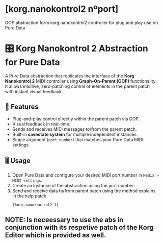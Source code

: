 # [korg.nanokontrol2 nºport]
GOP abstraction form korg nanokontrol2 controller for plug and play use on Pure Data

 # 🎛️ Korg Nanokontrol 2 Abstraction for Pure Data

A Pure Data abstraction that replicates the interface of the **Korg Nanokontrol 2** MIDI controller using **Graph-On-Parent (GOP)** functionality. It allows intuitive, zero-patching control of elements in the parent patch, with instant visual feedback.

## 🚀 Features

- Plug-and-play control directly within the parent patch via GOP.
- Visual feedback in real-time.
- Sends and receives MIDI messages to/from the parent patch.
- Built-in **savestate system** for multiple independent instances.
- Single argument (`port number`) that matches your Pure Data MIDI settings.

## 🎚️ Usage

1. Open Pure Data and configure your desired MIDI port number in `Media > MIDI settings`.
2. Create an instance of the abstraction using the port number:
3. Send and receive data to/from parent patch using the method explains in the help patch.
   ```pd
   [korg.nanokontrol2 1]

## NOTE: Is neceessary to use the abs in conjunction with its respetive patch of the Korg Editor which is provided as well. 
